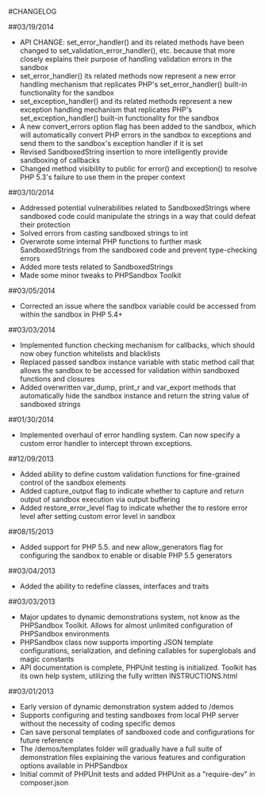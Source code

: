 #CHANGELOG

##03/19/2014
- API CHANGE: set_error_handler() and its related methods have been changed to set_validation_error_handler(), etc. because that more closely explains their purpose of handling validation errors in the sandbox
- set_error_handler() its related methods now represent a new error handling mechanism that replicates PHP's set_error_handler() built-in functionality for the sandbox
- set_exception_handler() and its related methods represent a new exception handling mechanism that replicates PHP's set_exception_handler() built-in functionality for the sandbox
- A new convert_errors option flag has been added to the sandbox, which will automatically convert PHP errors in the sandbox to exceptions and send them to the sandbox's exception handler if it is set
- Revised SandboxedString insertion to more intelligently provide sandboxing of callbacks
- Changed method visibility to public for error() and exception() to resolve PHP 5.3's failure to use them in the proper context

##03/10/2014
- Addressed potential vulnerabilities related to SandboxedStrings where sandboxed code could manipulate the strings in a way that could defeat their protection
- Solved errors from casting sandboxed strings to int
- Overwrote some internal PHP functions to further mask SandboxedStrings from the sandboxed code and prevent type-checking errors
- Added more tests related to SandboxedStrings
- Made some minor tweaks to PHPSandbox Toolkit

##03/05/2014
- Corrected an issue where the sandbox variable could be accessed from within the sandbox in PHP 5.4+

##03/03/2014
- Implemented function checking mechanism for callbacks, which should now obey function whitelists and blacklists
- Replaced passed sandbox instance variable with static method call that allows the sandbox to be accessed for validation within sandboxed functions and closures
- Added overwritten var_dump, print_r and var_export methods that automatically hide the sandbox instance and return the string value of sandboxed strings

##01/30/2014
- Implemented overhaul of error handling system. Can now specify a custom error handler to intercept thrown exceptions.

##12/09/2013
- Added ability to define custom validation functions for fine-grained control of the sandbox elements
- Added capture_output flag to indicate whether to capture and return output of sandbox execution via output buffering
- Added restore_error_level flag to indicate whether the to restore error level after setting custom error level in sandbox

##08/15/2013
- Added support for PHP 5.5. and new allow_generators flag for configuring the sandbox to enable or disable PHP 5.5 generators

##03/04/2013
- Added the ability to redefine classes, interfaces and traits

##03/03/2013

- Major updates to dynamic demonstrations system, not know as the PHPSandbox Toolkit. Allows for almost unlimited configuration of PHPSandbox environments
- PHPSandbox class now supports importing JSON template configurations, serialization, and defining callables for superglobals and magic constants
- API documentation is complete, PHPUnit testing is initialized. Toolkit has its own help system, utilizing the fully written INSTRUCTIONS.html

##03/01/2013

- Early version of dynamic demonstration system added to /demos
- Supports configuring and testing sandboxes from local PHP server without the necessity of coding specific demos
- Can save personal templates of sandboxed code and configurations for future reference
- The /demos/templates folder will gradually have a full suite of demonstration files explaining the various features and configuration options available in PHPSandbox
- Initial commit of PHPUnit tests and added PHPUnit as a "require-dev" in composer.json